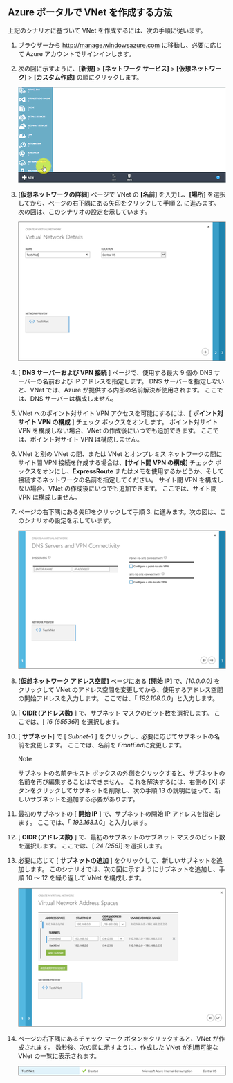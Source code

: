 ## <a name="how-to-create-a-vnet-in-the-azure-portal"></a>Azure ポータルで VNet を作成する方法
上記のシナリオに基づいて VNet を作成するには、次の手順に従います。

1. ブラウザーから http://manage.windowsazure.com に移動し、必要に応じて Azure アカウントでサインインします。
2. 次の図に示すように、**[新規]** > **[ネットワーク サービス]** > **[仮想ネットワーク]** > **[カスタム作成]** の順にクリックします。
   
    ![ポータルでの VNet の作成](./media/virtual-networks-create-vnet-classic-portal-include/vnet-create-portal-figure1.gif)
3. **[仮想ネットワークの詳細]** ページで VNet の **[名前]** を入力し、**[場所]** を選択してから、ページの右下隅にある矢印をクリックして手順 2. に進みます。 次の図は、このシナリオの設定を示しています。
   
    ![[Virtual Network の詳細] ページ](./media/virtual-networks-create-vnet-classic-portal-include/vnet-create-portal-figure2.png)
4. [ **DNS サーバーおよび VPN 接続** ] ページで、使用する最大 9 個の DNS サーバーの名前および IP アドレスを指定します。 DNS サーバーを指定しないと、VNet では、Azure が提供する内部の名前解決が使用されます。 ここでは、DNS サーバーは構成しません。
5. VNet へのポイント対サイト VPN アクセスを可能にするには、[ **ポイント対サイト VPN の構成** ] チェック ボックスをオンします。 ポイント対サイト VPN を構成しない場合、VNet の作成後にいつでも追加できます。 ここでは、ポイント対サイト VPN は構成しません。
6. VNet と別の VNet の間、または VNet とオンプレミス ネットワークの間にサイト間 VPN 接続を作成する場合は、**[サイト間 VPN の構成]** チェック ボックスをオンにし、**ExpressRoute** またはメモを使用するかどうか、そして接続するネットワークの名前を指定してください。 サイト間 VPN を構成しない場合、VNet の作成後にいつでも追加できます。 ここでは、サイト間 VPN は構成しません。
7. ページの右下隅にある矢印をクリックして手順 3. に進みます。次の図は、このシナリオの設定を示しています。 
   
    ![[DNS サーバーおよび VPN 接続] ページ](./media/virtual-networks-create-vnet-classic-portal-include/vnet-create-portal-figure3.png)
8. **[仮想ネットワーク アドレス空間]** ページにある **[開始 IP]** で、*[10.0.0.0]* をクリックして VNet のアドレス空間を変更してから、使用するアドレス空間の開始アドレスを入力します。 ここでは、「 *192.168.0.0*」と入力します。 
9. [ **CIDR (アドレス数)** ] で、サブネット マスクのビット数を選択します。 ここでは、[ *16 (65536)*] を選択します。
10. [ **サブネット**] で [ *Subnet-1* ] をクリックし、必要に応じてサブネットの名前を変更します。 ここでは、名前を *FrontEnd*に変更します。
    
    > [!NOTE]
    > サブネットの名前テキスト ボックスの外側をクリックすると、サブネットの名前を再び編集することはできません。 これを解決するには、右側の [X] ボタンをクリックしてサブネットを削除し、次の手順 13 の説明に従って、新しいサブネットを追加する必要があります。
    > 
    > 
11. 最初のサブネットの [ **開始 IP** ] で、サブネットの開始 IP アドレスを指定します。 ここでは、「 *192.168.1.0*」と入力します。
12. [ **CIDR (アドレス数)** ] で、最初のサブネットのサブネット マスクのビット数を選択します。 ここでは、[ *24 (256)*] を選択します。
13. 必要に応じて [ **サブネットの追加** ] をクリックして、新しいサブネットを追加します。 このシナリオでは、次の図に示すようにサブネットを追加し、手順 10 ～ 12 を繰り返して VNet を構成します。
    
    ![[仮想ネットワーク アドレス空間] ページ](./media/virtual-networks-create-vnet-classic-portal-include/vnet-create-portal-figure4.png)
14. ページの右下隅にあるチェック マーク ボタンをクリックすると、VNet が作成されます。 数秒後、次の図に示すように、作成した VNet が利用可能な VNet の一覧に表示されます。
    
    ![新しい仮想ネットワーク](./media/virtual-networks-create-vnet-classic-portal-include/vnet-create-portal-figure5.png)

